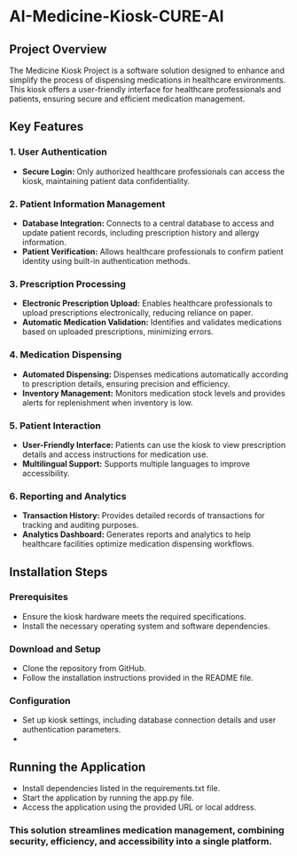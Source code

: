 # AI-Medicine-Kiosk-CURE-AI
##  Project Overview
The Medicine Kiosk Project is a software solution designed to enhance and simplify the process of dispensing medications in healthcare environments. This kiosk offers a user-friendly interface for healthcare professionals and patients, ensuring secure and efficient medication management.
## Key Features
### 1. User Authentication
 - **Secure Login:** Only authorized healthcare professionals can access the kiosk, maintaining patient data confidentiality.
### 2. Patient Information Management
 - **Database Integration:** Connects to a central database to access and update patient records, including prescription history and allergy information.
 - **Patient Verification:** Allows healthcare professionals to confirm patient identity using built-in authentication methods.
### 3. Prescription Processing
 - **Electronic Prescription Upload:** Enables healthcare professionals to upload prescriptions electronically, reducing reliance on paper.
 - **Automatic Medication Validation:** Identifies and validates medications based on uploaded prescriptions, minimizing errors.
### 4. Medication Dispensing
 - **Automated Dispensing:** Dispenses medications automatically according to prescription details, ensuring precision and efficiency.
 - **Inventory Management:** Monitors medication stock levels and provides alerts for replenishment when inventory is low.
### 5.  Patient Interaction
 - **User-Friendly Interface:** Patients can use the kiosk to view prescription details and access instructions for medication use.
 - **Multilingual Support:** Supports multiple languages to improve accessibility.
### 6. Reporting and Analytics
 - **Transaction History:** Provides detailed records of transactions for tracking and auditing purposes.
 - **Analytics Dashboard:** Generates reports and analytics to help healthcare facilities optimize medication dispensing workflows.

## Installation Steps
### Prerequisites
- Ensure the kiosk hardware meets the required specifications.
- Install the necessary operating system and software dependencies.
### Download and Setup
- Clone the repository from GitHub.
- Follow the installation instructions provided in the README file.
### Configuration
- Set up kiosk settings, including database connection details and user authentication parameters.
- 
## Running the Application
- Install dependencies listed in the requirements.txt file.
- Start the application by running the app.py file.
- Access the application using the provided URL or local address.
  

### This solution streamlines medication management, combining security, efficiency, and accessibility into a single platform.
